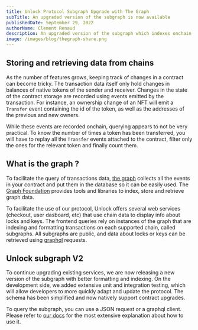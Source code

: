 ```yaml
---
title: Unlock Protocol Subgraph Upgrade with The Graph
subTitle: An upgraded version of the subgraph is now available
publishedDate: September 29, 2022
authorName: Clement Renaud
description: An upgraded version of the subgraph which indexes onchain data is now available, with simpler data structure and more robust parsing.
image: /images/blog/thegraph-share.png
---
```


## Storing and retrieving data from chains 

As the number of features grows, keeping track of changes in a contract can become tricky. The transaction data itself only hold changes in balances of native tokens of the sender and receiver. Changes in the state of the contract storage are recorded using events emitted by the transaction. For instance, an ownership change of an NFT will emit a `Transfer` event containing the id of the token, as well as the addresses of the previous and new owners. 

While these events are recorded onchain, querying appears to not be very practical. To know the number of times a token has been transferred, you will have to replay all the `Transfer` events attached to the contract, filter only the ones for the relevant token and finally count them. 

## What is the graph ?

To facilitate the query of transactions data, [the graph](https://thegraph.com/docs/en/) collects all the events in your contract and put them in the database so it can be easily used. The [Graph Foundation](https://www.notion.so/The-Graph-Foundation-e822e66d7b614fdd899a647f5db51a68) provides tools and libraries to index, store and retrieve graph data.

To facilitate the use of our protocol, Unlock offers several web services (checkout, user dasboard,  etc) that use chain data to display info about locks and keys. The frontend queries rely on instances of the graph that are indexing and formatting transactions on each supported chain, called subgraphs. All subgraphs are public, and data about locks or keys can be retrieved using [graphql](https://graphql.org/) requests. 

## Unlock subgraph V2 

To continue upgrading existing services, we are now releasing a new version of the subgraph with better formatting and indexing. On the development side, we added extensive unit and integration testing, which will allow developers to more quickly adapt and update the protocol. The schema has been simplified and now natively support contract upgrades.

To query the subgraph, you can use a JSON request or a graphql client. Please refer to [our docs](https://docs.unlock-protocol.com/tutorials/misc/using-subgraphs/) for the most extensive explanation about how to use it.


